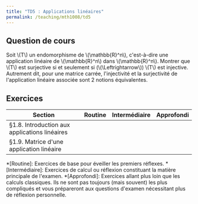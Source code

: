 ```yaml
---
title: "TD5 : Applications linéaires"
permalink: /teaching/mth1008/td5
---
```


## Question de cours

Soit \\(T\\) un endomorphisme de \\(\mathbb{R}^n\\), c'est-à-dire une application linéaire de \\(\mathbb{R}^n\\) dans \\(\mathbb{R}^n\\). Montrer que \\(T\\) est surjective si et seulement si (\\(\Leftrightarrow\\)) \\(T\\) est injective. Autrement dit, pour une matrice carrée, l'injectivité et la surjectivité de l'application linéaire associée sont 2 notions équivalentes.


## Exercices

| Section                                       | Routine | Intermédiaire | Approfondi |
| --------------------------------------------- | ------- | ------------- | ---------- |
| §1.8. Introduction aux applications linéaires |         |               |            |
| §1.9. Matrice d'une application linéaire      |         |               |            |

*[Routine]: Exercices de base pour éveiller les premiers réflexes.
*[Intermédiaire]: Exercices de calcul ou réflexion constituant la matière principale de l'examen.
*[Approfondi]: Exercices allant plus loin que les calculs classiques. Ils ne sont pas toujours (mais souvent) les plus compliqués et vous prépareront aux questions d'examen nécessitant plus de réflexion personnelle.